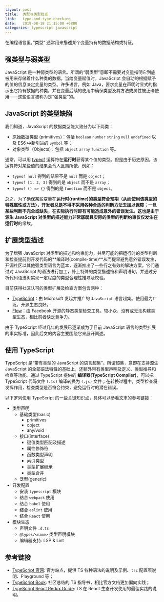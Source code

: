```yaml
---
layout: post
title:  类型与类型检查
link:   type-and-type-checking
date:   2019-08-18 21:15:00 +0800
categories: typescript javascript
---
```


在编程语言里，”类型“ 通常用来描述某个变量持有的数据结构或特征。

## 强类型与弱类型

JavaScript 是一种弱类型的语言。所谓的“弱类型”意即不需要对变量指明它到底被用来存储着什么种类的数据。当给变量赋值时，JavaScript 会自动的根据赋予的值的信息决定变量的类型。许多语言，例如 Java，要求变量在声明时显式的指示出它持有数据的种类，并在变量后续的使用中确保类型及其方法或属性被正确使用——这些语言被称为是“强类型”的。

## JavaScript 的类型缺陷

我们知道，JavaScript 的数据类型能大致分为以下两类：

- 原始数据类型 (primitives)：包括 `boolean` `number` `string` `null` `undefined` 以及 ES6 中新引进的 `Symbol` 等；
- 对象类型（Objects)：包括 `object` `array` `function` 等。

通常，可以用 [typeof](https://developer.mozilla.org/en-US/docs/Web/JavaScript/Reference/Operators/typeof) 运算符在**运行时**获得某个值的类型。但是由于历史原因，该运算符对某些值的结果会令人匪夷所依，例如：

- `typeof null` 得到的结果不是 `null` 而是 `object`；
- `typeof [1, 2, 3]` 得到的是 `object` 而不是 `array`；
- `typeof () => {}` 得到的是 `function` 而不是 `object`。

总之，为了确保某些变量在**运行时(runtime)**的类型符合预期（从而使用该类型的特殊属性或方法），开发者总是不得不采用各种合适的判断方法去加以保障；一旦某些判断不完全或缺失，在实际执行时即有可能造成意外的错误发生。这也是由于源生 JavaScript 对类型的描述能力非常孱弱且实际的类型的判断约束仅仅发生在**运行时**的缘故。

## 扩展类型描述

为了增强 JavaScript 对类型的描述和约束能力，并尽可能的把运行时的类型判断和检查提前到开发代码的**编译时(compile-time)**从而提早避免意外错误发生，开源社区以其他强类型语言为蓝本，逐渐推出了一些行之有效的解决方案。它们通过对 JavaScript 的语法进行加工，补上特殊的类型描述符和声明语句，并通过分析代码语法树实现一定程度的类型合理性推导及校验。

目前获得社区认可的类型扩展及检查方案包含两种：

- [TypeScript](http://www.typescriptlang.org/)：由 Microsoft 发起并推广的 `JavaScript` 语言超集。使用最为广泛，开源生态良好。
- [Flow](https://flow.org/)：由 Facebook 开源的静态类型检查工具。较小众，没有或无法构建类型生态，相比前者缺乏竞争力。

由于 TypeScript 经过几年的发展已逐渐成为了目前 JavaScript 语言的类型扩展的事实标准，因此后文的内容主要围绕它来展开阐述。

## 使用 TypeScript

TypeScript 是“带有类型的 JavaScript 的语言超集”。所谓超集，意即在支持源生 JavaScript 的全部语法特性的基础上，还额外带有类型声明及定义、类型推导和检查等功能。通过 TypeScript 提供的 **编译器(TypeScript Compiler)**，可以把 TypeScript 代码文件 `(.ts)` 编译转换为 `(.js)` 文件；在转换过程中，类型检查将发挥作用，检查类型是否符合约束，避免运行时的潜在错误。

以下罗列使用 TypeScript 的一些关键知识点，具体可以参看文末的参考链接：

- 类型声明
  - 基础类型(basic)
    - primitives
    - object
    - any/void
  - 接口(interface)
    - 键值类型匹配及描述
    - 属性修饰符
    - 函数类型声明
    - 索引类型
    - 类型扩展继承
    - 类型合并
  - 泛型(generic)
- 开发配置
  - 安装 `typescript` 模块
  - 结合 `webpack` 使用
  - 结合 `babel` 使用
  - 结合 `eslint` 使用
  - 结合 `React` 使用
- 模块生态
  - 声明文件 `.d.ts`
  - `@types/<name>` 类型声明模块
  - 编辑器支持: LSP & Lint

## 参考链接

- [TypeScript 官网](https://www.typescriptlang.org/index.html): 官方站点，提供 TS 各种语法的说明及示例、`tsc` 配置项说明、Playground 等；
- [TypeScript Book](https://github.com/basarat/typescript-book/): 社区总结的 TS 指导书，相比官方文档更加偏向实践；
- [TypeScript React Redux Guide](https://github.com/piotrwitek/react-redux-typescript-guide): TS 在 React 生态开发使用的最佳实践的说明。
